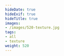 ```yaml
---
hideDate: true
hideExif: true
hideTitle: true
images:
- /images/520-texture.jpg
tags:
- all
- texture
weight: 520
---
```

